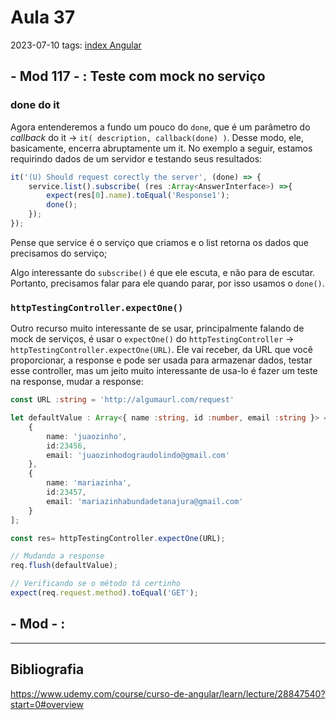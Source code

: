 # Aula 37
2023-07-10
tags: [index Angular](../index%20Angular.md)

## - Mod 117 - : Teste com mock no serviço

### done do it

Agora entenderemos a fundo um pouco do `done`, que é um parâmetro do *callback* do it → `it( description, callback(done) )`. Desse modo, ele, basicamente, encerra abruptamente um it. No exemplo a seguir, estamos requirindo dados de um servidor e testando seus resultados:

~~~ts
it('(U) Should request corectly the server', (done) => {
	service.list().subscribe( (res :Array<AnswerInterface>) =>{
		expect(res[0].name).toEqual('Response1');
		done();
	});
});
~~~

Pense que service é o serviço que criamos e o list retorna os dados que precisamos do serviço;

Algo interessante do `subscribe()` é que ele escuta, e não para de escutar. Portanto, precisamos falar para ele quando parar, por isso usamos o `done()`.

### `httpTestingController.expectOne()`

Outro recurso muito interessante de se usar, principalmente falando de mock de serviços, é usar o `expectOne()` do `httpTestingController` → `httpTestingController.expectOne(URL)`. Ele vai receber, da URL que você proporcionar, a response e pode ser usada para armazenar dados, testar esse controller, mas um jeito muito interessante de usa-lo é fazer um teste na response, mudar a response:

~~~ts
const URL :string = 'http://algumaurl.com/request'

let defaultValue : Array<{ name :string, id :number, email :string }> = [ 
	{ 
		name: 'juaozinho', 
		id:23456, 
		email: 'juaozinhodograudolindo@gmail.com' 
	},
	{ 
		name: 'mariazinha', 
		id:23457, 
		email: 'mariazinhabundadetanajura@gmail.com' 
	} 
];

const res= httpTestingController.expectOne(URL);

// Mudando a response
req.flush(defaultValue);

// Verificando se o método tá certinho
expect(req.request.method).toEqual('GET');
~~~

## - Mod  - :



-----------------------------------------------
## Bibliografia

https://www.udemy.com/course/curso-de-angular/learn/lecture/28847540?start=0#overview
